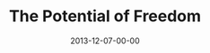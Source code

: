 ---
layout: message
category: message
series: "The Gift of Freedom"
title: "The Potential of Freedom"
date: 2013-12-07-00-00
message_id: 834
audio: "http://s3.amazonaws.com/crossroads-media/messages/audio/giftoffreedom_02.mp3"
audio-duration: "45:32"
program: "http://s3.amazonaws.com/crossroads-media/documents/12_07-08_13ProgramFinal.pdf"
description: "This year was like climbing the biggest mountain we've ever faced. It was exhausting, energizing, uncertain and wonderful, and now here we are—standing at the peak of 2013."
video: "http://s3.amazonaws.com/crossroads-media/messages/video/giftoffreedom_02.mp4"
video-duration: "45:32"
video-image: "http://s3.amazonaws.com/crossroads-media/images/giftoffreedom_02_still.jpg"
explicit: false
---